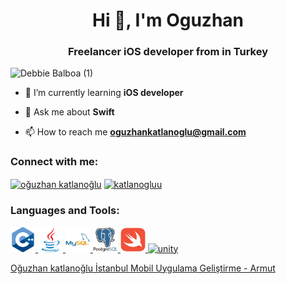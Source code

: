 <h1 align="center">Hi 👋, I'm Oguzhan</h1>
<h3 align="center">Freelancer iOS developer from in Turkey</h3>


![Debbie Balboa (1)](https://github.com/oguzkatlanoglu/Readmeplease/assets/109100945/8c096d9e-2042-4878-97e1-f5b9f8ce3f69)





- 🌱 I’m currently learning **iOS developer**

- 💬 Ask me about **Swift**

- 📫 How to reach me **oguzhankatlanoglu@gmail.com**

<h3 align="left">Connect with me:</h3>
<p align="left">
<a href="https://linkedin.com/in/oğuzhan katlanoğlu" target="blank"><img align="center" src="https://raw.githubusercontent.com/rahuldkjain/github-profile-readme-generator/master/src/images/icons/Social/linked-in-alt.svg" alt="oğuzhan katlanoğlu" height="30" width="40" /></a>
<a href="https://instagram.com/katlanogluu" target="blank"><img align="center" src="https://raw.githubusercontent.com/rahuldkjain/github-profile-readme-generator/master/src/images/icons/Social/instagram.svg" alt="katlanogluu" height="30" width="40" /></a>
</p>

<h3 align="left">Languages and Tools:</h3>
<p align="left"> <a href="https://www.w3schools.com/cpp/" target="_blank" rel="noreferrer"> <img src="https://raw.githubusercontent.com/devicons/devicon/master/icons/cplusplus/cplusplus-original.svg" alt="cplusplus" width="40" height="40"/> </a> <a href="https://www.java.com" target="_blank" rel="noreferrer"> <img src="https://raw.githubusercontent.com/devicons/devicon/master/icons/java/java-original.svg" alt="java" width="40" height="40"/> </a> <a href="https://www.mysql.com/" target="_blank" rel="noreferrer"> <img src="https://raw.githubusercontent.com/devicons/devicon/master/icons/mysql/mysql-original-wordmark.svg" alt="mysql" width="40" height="40"/> </a> <a href="https://www.postgresql.org" target="_blank" rel="noreferrer"> <img src="https://raw.githubusercontent.com/devicons/devicon/master/icons/postgresql/postgresql-original-wordmark.svg" alt="postgresql" width="40" height="40"/> </a> <a href="https://developer.apple.com/swift/" target="_blank" rel="noreferrer"> <img src="https://raw.githubusercontent.com/devicons/devicon/master/icons/swift/swift-original.svg" alt="swift" width="40" height="40"/> </a> <a href="https://unity.com/" target="_blank" rel="noreferrer"> <img src="https://www.vectorlogo.zone/logos/unity3d/unity3d-icon.svg" alt="unity" width="40" height="40"/> </a> </p>

<a href='https://armut.com/hizmetveren/oguzhan-katlanoglu-istanbul-bayrampasa-mobil-uygulama-gelistirme_15990933'> Oğuzhan katlanoğlu İstanbul Mobil Uygulama Geliştirme - Armut  </a>
